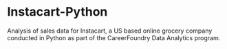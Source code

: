 # Instacart-Python
Analysis of sales data for Instacart, a US based online grocery company conducted in Python as part of the CareerFoundry Data Analytics program.
